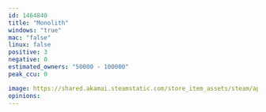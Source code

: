 ```yaml
---
id: 1464840
title: "Monolith"
windows: "true"
mac: "false"
linux: false
positive: 3
negative: 0
estimated_owners: "50000 - 100000"
peak_ccu: 0

image: https://shared.akamai.steamstatic.com/store_item_assets/steam/apps/1464840/header.jpg?t=1647145109
opinions:
---
```


